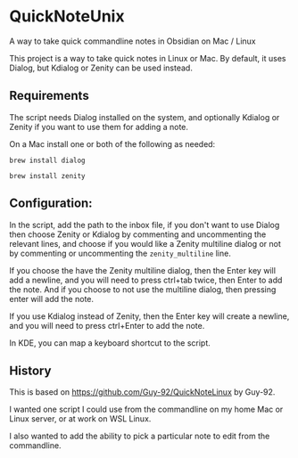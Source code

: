# QuickNoteUnix
A way to take quick commandline notes in Obsidian on Mac / Linux

This project is a way to take quick notes in Linux or Mac. By default, it uses Dialog, but Kdialog or Zenity can be used instead.

## Requirements

The script needs Dialog installed on the system, and optionally Kdialog or Zenity if you want to use them for adding a note.

On a Mac install one or both of the following as needed:

``brew install dialog``

``brew install zenity``

## Configuration:

In the script, add the path to the inbox file, if you don't want to use Dialog then choose Zenity or Kdialog by commenting and uncommenting the relevant lines, and choose if you would like a Zenity multiline dialog or not by commenting or uncommenting the `zenity_multiline` line.

If you choose the have the Zenity multiline dialog, then the Enter key will add a newline, and you will need to press ctrl+tab twice, then Enter to add the note. And if you choose to not use the multiline dialog, then pressing enter will add the note. 

If you use Kdialog instead of Zenity, then the Enter key will create a newline, and you will need to press ctrl+Enter to add the note.

In KDE, you can map a keyboard shortcut to the script.

## History

This is based on https://github.com/Guy-92/QuickNoteLinux by Guy-92.

I wanted one script I could use from the commandline on my home Mac or Linux server, or at work on WSL Linux.

I also wanted to add the ability to pick a particular note to edit from the commandline.
